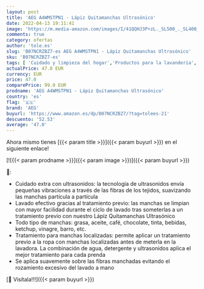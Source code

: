```yaml
---
layout: post
title: 'AEG A4WMSTPN1 - Lápiz Quitamanchas Ultrasónico'
date: 2022-04-13 19:11:41
image: 'https://m.media-amazon.com/images/I/41QQHJ3P+zL._SL500_._SL400_.jpg'
comments: true
category: ofertas
author: 'tole.es'
slug: 'B07NCRZBZ7-es AEG A4WMSTPN1 - Lápiz Quitamanchas Ultrasónico'
sku: 'B07NCRZBZ7-es'
tags: [ 'Cuidado y limpieza del hogar','Productos para la lavandería','Quitamanchas para textiles','Salud y cuidado personal','aeg','lápiz','🇪🇸', ]
actualPrice: 47.0 EUR
currency: EUR
price: 47.0
comparePrice: 99.0 EUR
prodname: 'AEG A4WMSTPN1 - Lápiz Quitamanchas Ultrasónico'
country: 'es'
flag: '🇪🇸'
brand: 'AEG'
buyurl: 'https://www.amazon.es/dp/B07NCRZBZ7/?tag=tolees-21'
descuento: '52.53'
average: '47.0'
---
```


Ahora mismo tienes [{{< param title >}}]({{< param buyurl >}}) en el siguiente enlace!

[![{{< param prodname >}}]({{< param image >}})]({{< param buyurl >}})

🔎:

- Cuidado extra con ultrasonidos: la tecnología de ultrasonidos envía pequeñas vibraciones a través de las fibras de los tejidos, suavizando las manchas partícula a partícula
- Lavado efectivo gracias al tratamiento previo: las manchas se limpian con mayor facilidad durante el ciclo de lavado tras someterlas a un tratamiento previo con nuestro Lápiz Quitamanchas Ultrasónico
- Todo tipo de manchas: grasa, aceite, café, chocolate, tinta, bebidas, ketchup, vinagre, barro, etc.
- Tratamiento para manchas localizadas: permite aplicar un tratamiento previo a la ropa con manchas localizadas antes de meterla en la lavadora. La combinación de agua, detergente y ultrasonidos aplica el mejor tratamiento para cada prenda
- Se aplica suavemente sobre las fibras manchadas evitando el rozamiento excesivo del lavado a mano

[🛒 Visítala!!!]({{< param buyurl >}})
